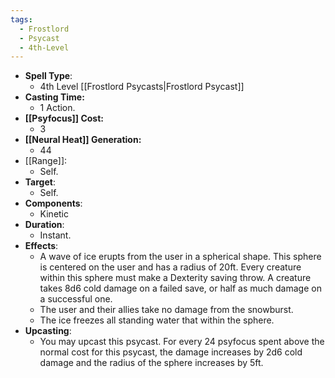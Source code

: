 ```yaml
---
tags:
  - Frostlord
  - Psycast
  - 4th-Level
---
```

- **Spell Type**:
	- 4th Level [[Frostlord Psycasts|Frostlord Psycast]]
- **Casting Time:**
	- 1 Action.
- **[[Psyfocus]] Cost:**
	- 3
- **[[Neural Heat]] Generation:**
	- 44
- [[Range]]:
	- Self.
- **Target**:
	- Self.
- **Components**:
	- Kinetic
- **Duration**:
	- Instant.
- **Effects**:
	- A wave of ice erupts from the user in a spherical shape. This sphere is centered on the user and has a radius of 20ft. Every creature within this sphere must make a Dexterity saving throw. A creature takes 8d6 cold damage on a failed save, or half as much damage on a successful one. 
	- The user and their allies take no damage from the snowburst.
	- The ice freezes all standing water that within the sphere.
- **Upcasting**:
	- You may upcast this psycast. For every 24 psyfocus spent above the normal cost for this psycast, the damage increases by 2d6 cold damage and the radius of the sphere increases by 5ft.
